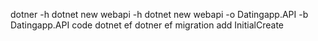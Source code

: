 dotner -h
dotnet new webapi -h
dotnet new webapi -o Datingapp.API -b Datingapp.API
code
dotnet ef
dotner ef migration add InitialCreate